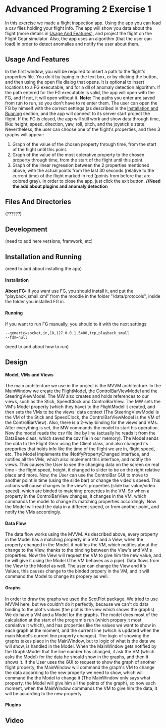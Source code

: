 # Advanced Programing 2 Exercise 1
In this exercise we made a flight inspection app.
Using the app you can load a csv files holding your flight info. The app will show you data about the flight (more details in [Usage And Features](#Usage-And-Features)), and project the flight on the Flight Gear simulator. Also, the app uses an algorithm (that the user can load) in order to detect anomalies and notify the user about them.

## Usage And Features
In the first window, you will be required to insert a path to the flight's properties file. You do it by typing in the text box, or by clicking the button, and then using the open file dialog that opens. It is optional to insert locations to a FG executable, and for a dll of anomaly detection algorithm. If the path entered for the FG executable is valid, the app will open with the FG, and if not, it will open without it.
**Note:** The paths you enter are saved from run to run, so you don't have to re enter them.
The user can open the FG by himself with the correct settings (as described in the [Installation and Running](#installation-and-running) section, and the app will connect to its server start project the flight. If the FG is closed, the app will still work and show data through time, like: height, speed, direction, yaw, roll, pitch, and the joystick's state. Nevertheless, the user can choose one of the flight's properties, and then 3 graphs will appear:
1. Graph of the value of the chosen property through time, from the start of the flight until this point.
2. Graph of the value of the most colerative property to the chosen property through time, from the start of the flight until this point.
3. Graph of the linear regression between the 2 properties mentioned above, with the actual points from the last 30 seconds (relative to the current time) of the flight marked in red (points from before that are colored gray).
In order to close the app, just click the exit button.
**//Need the add about plugins and anomaly detection**


## Files And Directories
(??????)
## Development
(need to add here versions, framwork, etc)


## Installation and Running
(need to add about installing the app)
#### Installation
**About FG:** If you want use FG, you should install it, and put the "playback_small.xml" from the moodle in the folder "/data/protocols", inside the folder you installed FG in.
#### Running
If you want to run FG manually, you should to it with the next settings:
```
--generic=socket,in,10,127.0.0.1,5400,tcp,playback_small
--fdm=null
```
(need to add about how to run)

## Design
#### Model, VMs and Views
The main architecture we use in the project is the MVVM architecture.
In the MainWindow we create the FlightModel, the ControlBarViewModel and the SteeringViewModel. The MW also creates and holds references to our views, such as the Stick, SpeedClock and ControlBarView. The MW sets the VM's Model property (which they have) to the FlightModel it created, and then sets the VMs to be the views' data context (The SteeringViewModel is the VM of the Stick and SpeedClock, the ControlBarViewModel is the VM of the ControlBarView). Also, there is a 2-way binding for the views and VMs. After everything is set, the MW commands the model to start his operation.
Now the model reads the csv file line by line (actually he reads it from the DataBase class, which saved the csv file in our memory).
The Model sends the data to the Flight Gear using the Client class, and also changed its preporties that holds info like the time of the flight we are in, flight speed, etc. The Model implements the INotifyPropertyChanged interface, and notifies all the VMs, which also implement this interface, and notifiy the views. This causes the User to see the changing data on the screen on real time - the flight speed, height, it changed to slider to be on the right relative place and more.
Now, the User can use the ControlBar GUI to move to another point in time (using the slide bar) or change the video's speed. This actions will cause changes to the view's properties (slide bar value/video speed), which are binded to matching properties in the VM. So when a property in the ControlBarView changes, it changes in the VM, which commands the model to change its matching properties accordingly. Now the Model will read the data in a different speed, or from another point, and notify the VMs accordingly.

#### Data Flow
The data flow works using the MVVM. As described above, every property in the Model has a matching property in a VM and a View, when the property changed in the Model, it notifies the VM, which notifies about the change to the View, thanks to the binding between the View's and VM's properties. Now the View will request the VM to give him the new value, and he will give it using the Model (The VM behaves as a pipe). Data flows from the View to the Model as well. The user can change the View and it's Values, this causes change to the binded propery in the VM, and it will command the Model to change its propery as well. 

#### Graphs
In order to draw the graphs we used the ScotPlot package. We tried to use MVVM here, but we couldn't do it perfectly, because we can't do data binding to the plot's values (the plot is the view which shows the graphs). We do have a VM and a Model for the graphs. The model does most of the calculation at the start of the program's run (which propery it most corelative it which), and has properties like the values we want to show in each graph at the moment, and the current line (which is updated when the main Model's current line property changes). The logic of showing the graphs takes place in the MainWindow, but to logic of what is the data we will show, is handled in the Model. When the MainWindow gets notified by the GraphsModel that the line number has changed, it ask the VM (which asks the Model) for the data he should show in the graphs, and then it shows it. If the User uses the GUI to request to show the graph of another flight property, the MainWindow will command the graph's VM to change the data according to the new property we need to show, which will command the the Model to change it (The MainWindow only says what property, the Model will give him all the points of the graph), so now each moment, when the MainWindow commands the VM to give him the data, it will be according to the new property.

#### Plugins
## Video
